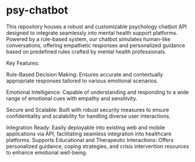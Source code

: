 # psy-chatbot
This repository houses a robust and customizable psychology chatbot API designed to integrate seamlessly into mental health support platforms. Powered by a rule-based system, our chatbot simulates human-like conversations, offering empathetic responses and personalized guidance based on predefined rules crafted by mental health professionals.

Key Features:

Rule-Based Decision Making: Ensures accurate and contextually appropriate responses tailored to various emotional scenarios.

Emotional Intelligence: Capable of understanding and responding to a wide range of emotional cues with empathy and sensitivity.

Secure and Scalable: Built with robust security measures to ensure confidentiality and scalability for handling diverse user interactions.

Integration Ready: Easily deployable into existing web and mobile applications via API, facilitating seamless integration into healthcare platforms.
Supports Educational and Therapeutic Interactions: Offers personalized guidance, coping strategies, and crisis intervention resources to enhance emotional well-being.
